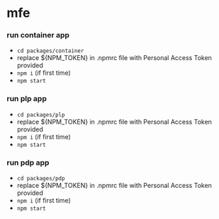 # mfe

### run container app
- `cd packages/container`
- replace ${NPM_TOKEN} in .npmrc file with Personal Access Token provided
- `npm i` (if first time)
- `npm start`

### run plp app
- `cd packages/plp`
- replace ${NPM_TOKEN} in .npmrc file with Personal Access Token provided
- `npm i` (if first time)
- `npm start`

### run pdp app
- `cd packages/pdp`
- replace ${NPM_TOKEN} in .npmrc file with Personal Access Token provided
- `npm i` (if first time)
- `npm start`
